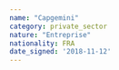 ```yaml
---
name: "Capgemini"
category: private_sector
nature: "Entreprise"
nationality: FRA
date_signed: '2018-11-12'
---
```

    
